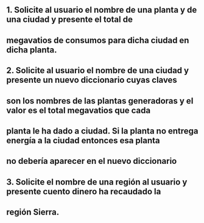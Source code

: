 ## 1. Solicite al usuario el nombre de una planta y de una ciudad y presente el total de 
## megavatios de consumos para dicha ciudad en dicha planta.
## 2. Solicite al usuario el nombre de una ciudad y presente un nuevo diccionario cuyas claves 
## son los nombres de las plantas generadoras y el valor es el total megavatios que cada 
## planta le ha dado a ciudad. Si la planta no entrega energía a la ciudad entonces esa planta 
## no debería aparecer en el nuevo diccionario
## 3. Solicite el nombre de una región al usuario y presente cuento dinero ha recaudado la 
## región Sierra.
